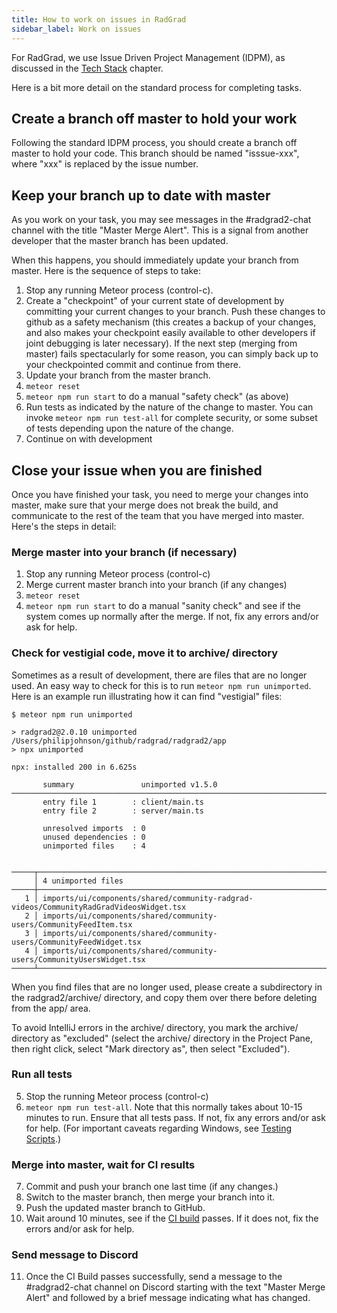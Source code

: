 ```yaml
---
title: How to work on issues in RadGrad
sidebar_label: Work on issues
---
```


For RadGrad, we use Issue Driven Project Management (IDPM), as discussed in the [Tech Stack](../tech-stack#issue-driven-project-management) chapter.

Here is a bit more detail on the standard process for completing tasks.

## Create a branch off master to hold your work

Following the standard IDPM process, you should create a branch off master to hold your code. This branch should be named "isssue-xxx", where "xxx" is replaced by the issue number.

## Keep your branch up to date with master

As you work on your task, you may see messages in the #radgrad2-chat channel with the title "Master Merge Alert". This is a signal from another developer that the master branch has been updated.

When this happens, you should immediately update your branch from master. Here is the sequence of steps to take:

  1. Stop any running Meteor process (control-c).
  2. Create a "checkpoint" of your current state of development by committing your current changes to your branch. Push these changes to github as a safety mechanism (this creates a backup of your changes, and also makes your checkpoint easily available to other developers if joint debugging is later necessary). If the next step (merging from master) fails spectacularly for some reason, you can simply back up to your checkpointed commit and continue from there.
  3. Update your branch from the master branch.
  4. `meteor reset`
  5. `meteor npm run start` to do a manual "safety check" (as above)
  6. Run tests as indicated by the nature of the change to master. You can invoke `meteor npm run test-all` for complete security, or some subset of tests depending upon the nature of the change.
  7. Continue on with development

## Close your issue when you are finished

Once you have finished your task, you need to merge your changes into master, make sure that your merge does not break the build, and communicate to the rest of the team that you have merged into master. Here's the steps in detail:

### Merge master into your branch (if necessary)

  1. Stop any running Meteor process (control-c)
  2. Merge current master branch into your branch (if any changes)
  3. `meteor reset`
  4. `meteor npm run start` to do a manual "sanity check" and see if the system comes up normally after the merge. If not, fix any errors and/or ask for help.

### Check for vestigial code, move it to archive/ directory

Sometimes as a result of development, there are files that are no longer used.  An easy way to check for this is to run `meteor npm run unimported`. Here is an example run illustrating how it can find "vestigial" files:

```
$ meteor npm run unimported

> radgrad2@2.0.10 unimported /Users/philipjohnson/github/radgrad/radgrad2/app
> npx unimported

npx: installed 200 in 6.625s

       summary               unimported v1.5.0
──────────────────────────────────────────────────────────────────────────────────────────────────────────────────────────────────
       entry file 1        : client/main.ts
       entry file 2        : server/main.ts

       unresolved imports  : 0
       unused dependencies : 0
       unimported files    : 4


─────┬────────────────────────────────────────────────────────────────────────────────────────────────────────────────────────────
     │ 4 unimported files
─────┼────────────────────────────────────────────────────────────────────────────────────────────────────────────────────────────
   1 │ imports/ui/components/shared/community-radgrad-videos/CommunityRadGradVideosWidget.tsx
   2 │ imports/ui/components/shared/community-users/CommunityFeedItem.tsx
   3 │ imports/ui/components/shared/community-users/CommunityFeedWidget.tsx
   4 │ imports/ui/components/shared/community-users/CommunityUsersWidget.tsx
─────┴────────────────────────────────────────────────────────────────────────────────────────────────────────────────────────────
```

When you find files that are no longer used, please create a subdirectory in the radgrad2/archive/ directory, and copy them over there before deleting from the app/ area.

To avoid IntelliJ errors in the archive/ directory, you mark the archive/ directory as "excluded" (select the archive/ directory in the Project Pane, then right click, select "Mark directory as", then select "Excluded").

### Run all tests

  5. Stop the running Meteor process (control-c)
  6. `meteor npm run test-all`. Note that this normally takes about 10-15 minutes to run.  Ensure that all tests pass. If not, fix any errors and/or ask for help. (For important caveats regarding Windows, see [Testing Scripts](../../testing/reference/testing-scripts).)


### Merge into master, wait for CI results

  7. Commit and push your branch one last time (if any changes.)
  8. Switch to the master branch, then merge your branch into it.
  9. Push the updated master branch to GitHub.
  10. Wait around 10 minutes, see if the [CI build](https://github.com/radgrad/radgrad2/actions) passes. If it does not, fix the errors and/or ask for help.

### Send message to Discord

  11. Once the CI Build passes successfully, send a message to the #radgrad2-chat channel on Discord starting with the text "Master Merge Alert" and followed by a brief message indicating what has changed.



